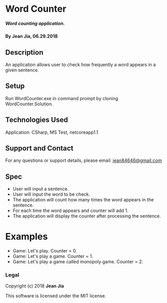# Word Counter

##### Word counting application.

#### By Jean Jia, 06.29.2018

## Description

An application allows user to check how frequently a word appears in a given sentence.

## Setup

Run WordCounter.exe in command prompt by cloning WordCounter.Solution.

## Technologies Used

Application: CSharp, MS Test, netcoreapp1.1

## Support and Contact

For any questions or support details, please email:
jean84646@gmail.com

## Spec

* User will input a sentence.
* User will input the word to be check.
* The application will count how many times the word appears in the sentence.
* For each time the word appears and counter will add 1.
* The application will display the counter after processing the sentence.

# Examples

* Game: Let's play. Counter = 0.
* Game: Let's play a game. Counter = 1.
* Game: Let's play a game called monopoly game. Counter = 2.

### Legal

Copyright (c) 2018 **Jean Jia**

This software is licensed under the MIT license.
